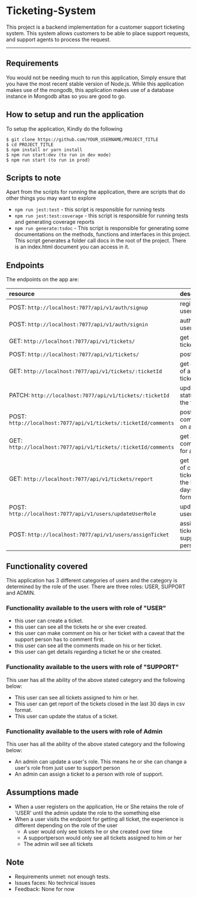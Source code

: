 # Ticketing-System

This project is a backend implementation for a customer support ticketing system. This system allows customers to be able to place support requests, and support agents to process the request.

---
## Requirements

You would not be needing much to run this application, Simply ensure that you have the most recent stable version of Node.js. While this application makes use of the mongodb, this application makes use of a database instance in Mongodb altas so you are good to go.

## How to setup and run the application
To setup the application, Kindly do the following

    $ git clone https://github.com/YOUR_USERNAME/PROJECT_TITLE
    $ cd PROJECT_TITLE
    $ npm install or yarn install
    $ npm run start:dev (to run in dev mode)
    $ npm run start (to run in prod)
    
## Scripts to note
Apart from the scripts for running the application, there are scripts that do other things you may want to explore

* `npm run jest:test` - this script is responsible for running tests
* `npm run jest:test:coverage` - this script is responsible for running tests and generating coverage reports
* `npm run generate:tsdoc` - This script is responsible for generating some documentations on the methods, functions and interfaces in this project. This script generates a folder call docs in the root of the project. There is an index.html document you can access in it. 

## Endpoints

The endpoints on the app are:

| resource      | description                       |
|:--------------|:----------------------------------|
| POST: `http://localhost:7077/api/v1/auth/signup` | register a user  |
| POST: `http://localhost:7077/api/v1/auth/signin`    | authenticate user|
| GET: `http://localhost:7077/api/v1/tickets/` | get all tickets |
| POST: `http://localhost:7077/api/v1/tickets/`      | post a ticket |
| GET: `http://localhost:7077/api/v1/tickets/:ticketId`  | get details of a specific ticket |
| PATCH: `http://localhost:7077/api/v1/tickets/:ticketId` | update the status of the ticket |
| POST: `http://localhost:7077/api/v1/tickets/:ticketId/comments` | post a comment on a ticket |
| GET: `http://localhost:7077/api/v1/tickets/:ticketId/comments` | get all comments for a ticket |
| GET: `http://localhost:7077/api/v1/tickets/report` | get report of closed tickets in the last 30 days in csv format |
| POST: `http://localhost:7077/api/v1/users/updateUserRole` | update a user's role |
| POST: `http://localhost:7077/api/v1/users/assignTicket` | assign tickets to support persons |


## Functionality covered
This application has 3 different categories of users and the category is determined by the role of the user. There are three roles: USER, SUPPORT and ADMIN.

### Functionality available to the users with role of "USER"
* this user can create a ticket.
* this user can see all the tickets he or she ever created.
* this user can make comment on his or her ticket with a caveat that the support person has to comment first.
* this user can see all the comments made on his or her ticket.
* this user can get details regarding a ticket he or she created.

### Functionality available to the users with role of "SUPPORT"
This user has all the ability of the above stated category and the following below: 
* This user can see all tickets assigned to him or her.
* This user can get report of the tickets closed in the last 30 days in csv format.
* This user can update the status of a ticket.

### Functionality available to the users with role of Admin
This user has all the ability of the above stated category and the following below: 
* An admin can update a user's role. This means he or she can change a user's role from just user to support person
* An admin can assign a ticket to a person with role of support.

## Assumptions made
* When a user registers on the application, He or She retains the role of 'USER' until the admin update the role to the something else
* When a user visits the endpoint for getting all ticket, the experience is different depending on the role of the user
    * A user would only see tickets he or she created over time
    * A supportperson would only see all tickets assigned to him or her
    * The admin will see all tickets

## Note
* Requirements unmet: not enough tests. 
* Issues faces: No technical issues
* Feedback: None for now

